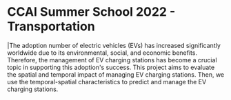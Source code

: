 # CCAI Summer School 2022 - Transportation

|The adoption number of electric vehicles (EVs) has increased significantly worldwide due to its environmental, social, and economic benefits. Therefore, the management of EV charging stations has become a crucial topic in supporting this adoption's success. This project aims to evaluate the spatial and temporal impact of managing EV charging stations. Then, we use the temporal-spatial characteristics to predict and manage the EV charging stations.


